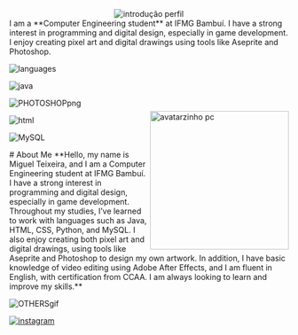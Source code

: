 <div align="center">
  <img src="![introdução perfil](https://github.com/user-attachments/assets/7512271a-c008-4978-a913-eb76be37cc99)" alt="introdução perfil">
</div>
I am a **Computer Engineering student** at IFMG Bambuí. I have a strong interest in programming and digital design, especially in game development. 
I enjoy creating pixel art and digital drawings using tools like Aseprite and Photoshop.

![languages](https://github.com/user-attachments/assets/f5135afa-5652-4fc3-9b34-0a53b049da92)

![java](https://github.com/user-attachments/assets/a70e5edd-d80e-4dda-88f0-0fba742848f3)

![PHOTOSHOPpng](https://github.com/user-attachments/assets/5c3727d7-36a8-40ef-9a65-87b741195550)

![html](https://github.com/user-attachments/assets/70deb41f-6bf9-4c28-a42e-d99742ed6b7a)


![MySQL](https://github.com/user-attachments/assets/cf3f7aef-45bc-411a-afdc-9ac5e715f3e2)

<img src="![avatarzinho pc](https://github.com/user-attachments/assets/2daf6fb1-3e3f-440c-a194-f0c8ae0e7673)" alt="avatarzinho pc" width="250" height="250" align="right" style="margin-top: -70px;">
# About Me
**Hello, my name is Miguel Teixeira, and I am a Computer Engineering student at IFMG Bambuí. I have a strong interest in programming and digital design, especially in game development. Throughout my studies, I’ve learned to work with languages such as Java, HTML, CSS, Python, and MySQL. I also enjoy creating both pixel art and digital drawings, using tools like Aseprite and Photoshop to design my own artwork. In addition, I have basic knowledge of video editing using Adobe After Effects, and I am fluent in English, with certification from CCAA. I am always looking to learn and improve my skills.**

![OTHERSgif](https://github.com/user-attachments/assets/cd3ee44b-47ba-4d10-8764-a5f7e6df4144)


[![instagram](https://github.com/user-attachments/assets/e3a9f429-e931-4880-8696-e7861d4d25c1)](https://www.instagram.com/migliin/)
